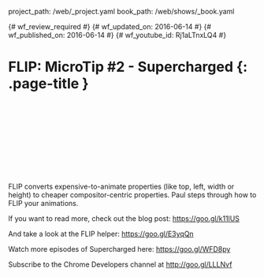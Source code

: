 project_path: /web/_project.yaml
book_path: /web/shows/_book.yaml

{# wf_review_required #}
{# wf_updated_on: 2016-06-14 #}
{# wf_published_on: 2016-06-14 #}
{# wf_youtube_id: Rj1aLTnxLQ4 #}

# FLIP: MicroTip #2 - Supercharged {: .page-title }


<div class="video-wrapper">
  <iframe class="devsite-embedded-youtube-video" data-video-id="Rj1aLTnxLQ4"
          data-autohide="1" data-showinfo="0" frameborder="0" allowfullscreen>
  </iframe>
</div>


FLIP converts expensive-to-animate properties (like top, left, width or height) to cheaper compositor-centric properties. Paul steps through how to FLIP your animations.

If you want to read more, check out the blog post: https://goo.gl/k11lUS

And take a look at the FLIP helper: https://goo.gl/E3yqQn

Watch more episodes of Supercharged here: https://goo.gl/WFD8py

Subscribe to the Chrome Developers channel at http://goo.gl/LLLNvf
